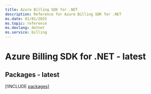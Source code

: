 ```yaml
---
title: Azure Billing SDK for .NET
description: Reference for Azure Billing SDK for .NET
ms.date: 01/01/2025
ms.topic: reference
ms.devlang: dotnet
ms.service: billing
---
```

# Azure Billing SDK for .NET - latest
## Packages - latest
[!INCLUDE [packages](billing-index.md)]